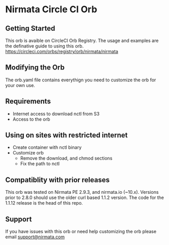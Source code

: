 # Nirmata Circle CI Orb

## Getting Started
This orb is avaible on CircleCI Orb Registry.  The usage and examples are the definative guide to using this orb.
https://circleci.com/orbs/registry/orb/nirmata/nirmata

## Modifying the Orb
The orb.yaml file contains everythign you need to customize the orb for your own use.

## Requirements
- Internet access to download nctl from S3
- Access to the orb

## Using on sites with restricted internet
- Create container with nctl binary
- Customize orb
  - Remove the download, and chmod sections
  - Fix the path to nctl
  
## Compatiblity with prior releases
 This orb was tested on Nirmata PE 2.9.3, and nirmata.io (~10.x).  Versions prior to 2.8.0 should use the older curl based 1.1.2 version.  The code for the 1.1.12 release is the head of this repo.

## Support 
  If you have issues with this orb or need help customizing the orb please email support@nirmata.com
